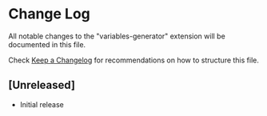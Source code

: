 # Change Log

All notable changes to the "variables-generator" extension will be documented in this file.

Check [Keep a Changelog](http://keepachangelog.com/) for recommendations on how to structure this file.

## [Unreleased]

- Initial release